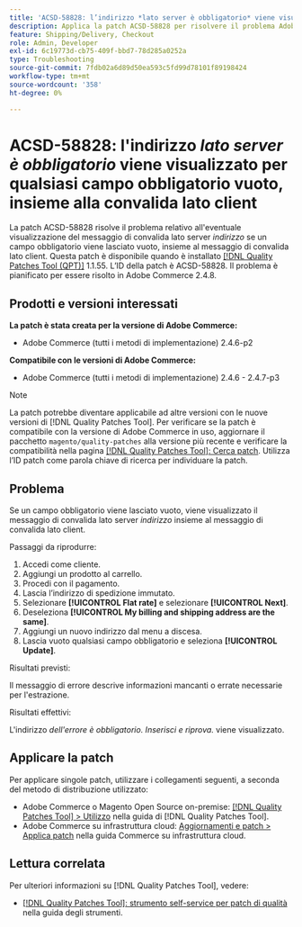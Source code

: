 ```yaml
---
title: 'ACSD-58828: l’indirizzo *lato server è obbligatorio* viene visualizzato per qualsiasi campo obbligatorio vuoto, insieme alla convalida lato client'
description: Applica la patch ACSD-58828 per risolvere il problema Adobe Commerce, se viene lasciato vuoto un campo obbligatorio contenente il messaggio di convalida lato server *address*, insieme al messaggio di convalida lato client.
feature: Shipping/Delivery, Checkout
role: Admin, Developer
exl-id: 6c19773d-cb75-409f-bbd7-78d285a0252a
type: Troubleshooting
source-git-commit: 7fdb02a6d89d50ea593c5fd99d78101f89198424
workflow-type: tm+mt
source-wordcount: '358'
ht-degree: 0%

---
```


# ACSD-58828: l&#39;indirizzo *lato server è obbligatorio* viene visualizzato per qualsiasi campo obbligatorio vuoto, insieme alla convalida lato client

La patch ACSD-58828 risolve il problema relativo all&#39;eventuale visualizzazione del messaggio di convalida lato server *indirizzo* se un campo obbligatorio viene lasciato vuoto, insieme al messaggio di convalida lato client. Questa patch è disponibile quando è installato [[!DNL Quality Patches Tool (QPT)]](/help/tools/quality-patches-tool/quality-patches-tool-to-self-serve-quality-patches.md) 1.1.55. L’ID della patch è ACSD-58828. Il problema è pianificato per essere risolto in Adobe Commerce 2.4.8.

## Prodotti e versioni interessati

**La patch è stata creata per la versione di Adobe Commerce:**
* Adobe Commerce (tutti i metodi di implementazione) 2.4.6-p2

**Compatibile con le versioni di Adobe Commerce:**
* Adobe Commerce (tutti i metodi di implementazione) 2.4.6 - 2.4.7-p3

>[!NOTE]
>
>La patch potrebbe diventare applicabile ad altre versioni con le nuove versioni di [!DNL Quality Patches Tool]. Per verificare se la patch è compatibile con la versione di Adobe Commerce in uso, aggiornare il pacchetto `magento/quality-patches` alla versione più recente e verificare la compatibilità nella pagina [[!DNL Quality Patches Tool]: Cerca patch](https://experienceleague.adobe.com/tools/commerce-quality-patches/index.html). Utilizza l’ID patch come parola chiave di ricerca per individuare la patch.

## Problema

Se un campo obbligatorio viene lasciato vuoto, viene visualizzato il messaggio di convalida lato server *indirizzo* insieme al messaggio di convalida lato client.

Passaggi da riprodurre:

1. Accedi come cliente.
1. Aggiungi un prodotto al carrello.
1. Procedi con il pagamento.
1. Lascia l’indirizzo di spedizione immutato.
1. Selezionare **[!UICONTROL Flat rate]** e selezionare **[!UICONTROL Next]**.
1. Deseleziona **[!UICONTROL My billing and shipping address are the same]**.
1. Aggiungi un nuovo indirizzo dal menu a discesa.
1. Lascia vuoto qualsiasi campo obbligatorio e seleziona **[!UICONTROL Update]**.

Risultati previsti:

Il messaggio di errore descrive informazioni mancanti o errate necessarie per l&#39;estrazione.

Risultati effettivi:

L&#39;indirizzo *dell&#39;errore è obbligatorio. Inserisci e riprova.* viene visualizzato.

## Applicare la patch

Per applicare singole patch, utilizzare i collegamenti seguenti, a seconda del metodo di distribuzione utilizzato:

* Adobe Commerce o Magento Open Source on-premise: [[!DNL Quality Patches Tool] > Utilizzo](/help/tools/quality-patches-tool/usage.md) nella guida di [!DNL Quality Patches Tool].
* Adobe Commerce su infrastruttura cloud: [Aggiornamenti e patch > Applica patch](https://experienceleague.adobe.com/docs/commerce-cloud-service/user-guide/develop/upgrade/apply-patches.html) nella guida Commerce su infrastruttura cloud.

## Lettura correlata

Per ulteriori informazioni su [!DNL Quality Patches Tool], vedere:

* [[!DNL Quality Patches Tool]: strumento self-service per patch di qualità](/help/tools/quality-patches-tool/quality-patches-tool-to-self-serve-quality-patches.md) nella guida degli strumenti.

